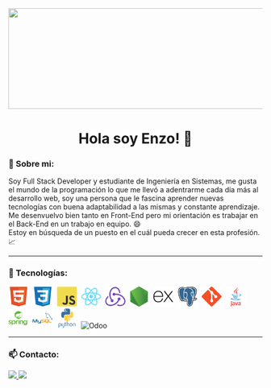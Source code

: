 <div id="header" align="center">
    <img src="https://media.giphy.com/media/ZVik7pBtu9dNS/giphy.gif" width="700" height="200" />
    <h1 align="center">Hola soy Enzo! 👋</h1>
</div>


### 🧑 Sobre mi:

Soy Full Stack Developer y estudiante de Ingeniería en Sistemas, me gusta el mundo de la programación lo que me llevó a adentrarme cada dia más al desarrollo web, soy una persona que le fascina aprender nuevas tecnologías con buena adaptabilidad a las mismas y constante aprendizaje. Me desenvuelvo bien tanto en Front-End pero mi orientación es trabajar en el Back-End en un trabajo en equipo. 😄   
Estoy en búsqueda de un puesto en el cuál pueda crecer en esta profesión. 📈


---

<div id="tec" align="left">
    <h3>🔨 Tecnologías:</h3>
    <div>
        <img src="https://github.com/devicons/devicon/blob/master/icons/html5/html5-original.svg" title="HTML5" alt="HTML" width="40" weight="40" />&nbsp;
        <img src="https://github.com/devicons/devicon/blob/master/icons/css3/css3-original.svg" title="CSS" alt="CSS" width="40" weight="40" />&nbsp;
        <img src="https://github.com/devicons/devicon/blob/master/icons/javascript/javascript-original.svg" title="JavaScript" alt="JavaScript" width="40" weight="40" />&nbsp;
        <img src="https://github.com/devicons/devicon/blob/master/icons/react/react-original.svg" title="React" alt="React" width="40" weight="40" />&nbsp;
        <img src="https://github.com/devicons/devicon/blob/master/icons/redux/redux-original.svg" title="Redux" alt="Redux" width="40" weight="40" />&nbsp;
        <img src="https://github.com/devicons/devicon/blob/master/icons/nodejs/nodejs-original.svg" title="NodeJs" alt="NodeJs" width="40" weight="40" />&nbsp;
        <img src="https://github.com/devicons/devicon/blob/master/icons/express/express-original.svg" title="Express" alt="Express" width="40" weight="40" />&nbsp;
        <img src="https://github.com/devicons/devicon/blob/master/icons/postgresql/postgresql-original.svg" title="SQL" alt="SQL" width="40" weight="40" />&nbsp;
        <img src="https://github.com/devicons/devicon/blob/master/icons/git/git-original.svg" title="Git" alt="Git" width="40" weight="40" />&nbsp;
        <img src="https://github.com/devicons/devicon/blob/master/icons/java/java-original-wordmark.svg" title="Java" alt="Java" width="40" weight="40" />&nbsp;
        <img src="https://github.com/devicons/devicon/blob/master/icons/spring/spring-original-wordmark.svg" title="Spring" alt="Spring" width="40" weight="40" />&nbsp;
        <img src="https://github.com/devicons/devicon/blob/master/icons/mysql/mysql-original-wordmark.svg" title="MySql" alt="MySql" width="40" weight="40" />&nbsp;
        <img src="https://github.com/devicons/devicon/blob/master/icons/python/python-original-wordmark.svg" title="Python" alt="Python" width="40" weight="40" />&nbsp;
        <img src="https://w7.pngwing.com/pngs/862/702/png-transparent-code-development-logo-odoo-logos-icon-thumbnail.png" title="Odoo" alt="Odoo" width="40" weight="40" />&nbsp;
    </div>
</div>

---

<div id="contact" align="left">
    <h3> 📫 Contacto:</h3>
    <a href="https://www.linkedin.com/in/enzo-minchaca-345809228/" target="_blank">
        <img src="https://img.shields.io/badge/LinkedIn-0077B5?style=for-the-badge&logo=linkedin&logoColor=white"/>
    </a>
    <a href="mailto:enzominchak@gmail.com" target="_blank">
        <img src="https://img.shields.io/badge/Gmail-D14836?style=for-the-badge&logo=gmail&logoColor=white"/>
    </a>
</div>
